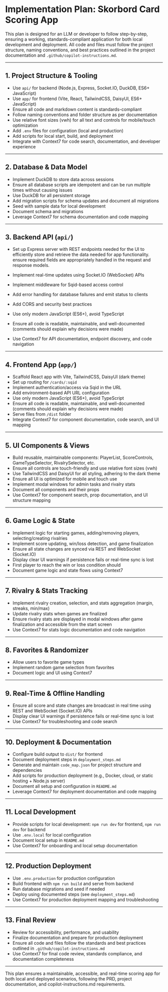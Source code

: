 # Implementation Plan: Skorbord Card Scoring App

This plan is designed for an LLM or developer to follow step-by-step, ensuring a working, standards-compliant application for both local development and deployment. All code and files must follow the project structure, naming conventions, and best practices outlined in the project documentation and `.github/copilot-instructions.md`.

---

## 1. Project Structure & Tooling

- Use `api/` for backend (Node.js, Express, Socket.IO, DuckDB, ES6+ JavaScript)
- Use `app/` for frontend (Vite, React, TailwindCSS, DaisyUI, ES6+ JavaScript)
- Ensure all code and markdown content is standards-compliant
- Follow naming conventions and folder structure as per documentation
- Use relative font sizes (vwh) for all text and controls for mobile/touch optimization
- Add `.env` files for configuration (local and production)
- Add scripts for local start, build, and deployment
- Integrate with Context7 for code search, documentation, and developer experience

---

## 2. Database & Data Model

- Implement DuckDB to store data across sessions
- Ensure all database scripts are idempotent and can be run multiple times without causing issues
- Use DuckDB for all persistent storage
- Add migration scripts for schema updates and document all migrations
- Seed with sample data for local development
- Document schema and migrations
- Leverage Context7 for schema documentation and code mapping

---

## 3. Backend API (`api/`)

- Set up Express server with REST endpoints needed for the UI to efficiently store and retrieve the data needed for app functionality. ensure required fields are appropriately handled in the request and response models.
- Implement real-time updates using Socket.IO (WebSocket) APIs
- Implement middleware for Sqid-based access control
- Add error handling for database failures and emit status to clients
- Add CORS and security best practices
- Use only modern JavaScript (ES6+), avoid TypeScript
- Ensure all code is readable, maintainable, and well-documented (comments should explain why decisions were made)

- Use Context7 for API documentation, endpoint discovery, and code navigation

---

## 4. Frontend App (`app/`)

- Scaffold React app with Vite, TailwindCSS, DaisyUI (dark theme)
- Set up routing for `/cards/:sqid`
- Implement authentication/access via Sqid in the URL
- Add environment-based API URL configuration
- Use only modern JavaScript (ES6+), avoid TypeScript
- Ensure all code is readable, maintainable, and well-documented (comments should explain why decisions were made)
- Serve files from `/dist` folder
- Integrate Context7 for component documentation, code search, and UI mapping

---

## 5. UI Components & Views

- Build reusable, maintainable components: PlayerList, ScoreControls, GameTypeSelector, RivalrySelector, etc.
- Ensure all controls are touch-friendly and use relative font sizes (vwh)
- Use TailwindCSS and DaisyUI for all styling, adhering to the dark theme
- Ensure all UI is optimized for mobile and touch use
- Implement modal windows for admin tasks and rivalry stats
- Document all components and their props
- Use Context7 for component search, prop documentation, and UI structure mapping

---

## 6. Game Logic & State

- Implement logic for starting games, adding/removing players, selecting/creating rivalries
- Implement score updating, win/loss detection, and game finalization
- Ensure all state changes are synced via REST and WebSocket (Socket.IO)
- Display clear UI warnings if persistence fails or real-time sync is lost
- First player to reach the win or loss condition should 
- Document game logic and state flows using Context7

---

## 7. Rivalry & Stats Tracking

- Implement rivalry creation, selection, and stats aggregation (margin, streaks, min/max)
- Update rivalry stats when games are finalized
- Ensure rivalry stats are displayed in modal windows after game finalization and accessible from the start screen
- Use Context7 for stats logic documentation and code navigation

---

## 8. Favorites & Randomizer

- Allow users to favorite game types
- Implement random game selection from favorites
- Document logic and UI using Context7

---

## 9. Real-Time & Offline Handling

- Ensure all score and state changes are broadcast in real time using REST and WebSocket (Socket.IO) APIs
- Display clear UI warnings if persistence fails or real-time sync is lost
- Use Context7 for troubleshooting and code search

---

## 10. Deployment & Documentation

- Configure build output to `dist/` for frontend
- Document deployment steps in `deployment_steps.md`
- Generate and maintain `code_map.json` for project structure and dependencies
- Add scripts for production deployment (e.g., Docker, cloud, or static hosting + Node.js server)
- Document all setup and configuration in `README.md`
- Leverage Context7 for deployment documentation and code mapping

---

## 11. Local Development

- Provide scripts for local development: `npm run dev` for frontend, `npm run dev` for backend
- Use `.env.local` for local configuration
- Document local setup in `README.md`
- Use Context7 for onboarding and local setup documentation

---

## 12. Production Deployment

- Use `.env.production` for production configuration
- Build frontend with `npm run build` and serve from backend
- Run database migrations and seed if needed
- Deploy using documented steps (see `deployment_steps.md`)
- Use Context7 for production deployment mapping and troubleshooting

---

## 13. Final Review

- Review for accessibility, performance, and usability
- Finalize documentation and prepare for production deployment
- Ensure all code and files follow the standards and best practices outlined in `.github/copilot-instructions.md`
- Use Context7 for final code review, standards compliance, and documentation completeness

---

This plan ensures a maintainable, accessible, and real-time scoring app for both local and deployed scenarios, following the PRD, project documentation, and copilot-instructions.md requirements.
